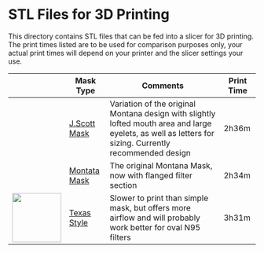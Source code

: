 # STL Files for 3D Printing

This directory contains STL files that can be fed into a slicer for 3D printing. The print times listed are to be used for comparison purposes only, your actual print times will depend on your printer and the slicer settings your use.

|                                                              | Mask Type | Comments                                                     | Print Time |
| ------------------------------------------------------------ | --------- | ------------------------------------------------------------ | ---------- |
| | [J.Scott Mask](jscott "J.Scott")     | Variation of the original Montana design with slightly lofted mouth area and large eyelets, as well as letters for sizing. Currently recommended design | 2h36m      |
| | [Montata Mask](montana-mask "Montana")     | The original Montana Mask, now with flanged filter section | 2h34m      |
|<img src="https://github.com/blackbear/make-the-masks/blob/master/images/texasfull.jpg?raw=true" width="100"> | [Texas Style](texas "Texas")     | Slower to print than simple mask, but offers more airflow and will probably work better for oval N95 filters | 3h31m      |

